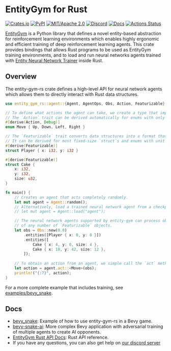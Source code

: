 # EntityGym for Rust

[![Crates.io](https://img.shields.io/crates/v/entity-gym-rs.svg?style=flat-square)](https://crates.io/crates/entity-gym-rs)
[![PyPI](https://img.shields.io/pypi/v/entity-gym-rs.svg?style=flat-square)](https://pypi.org/project/entity-gym-rs/)
[![MIT/Apache 2.0](https://img.shields.io/badge/license-MIT%2FApache-blue.svg?style=flat-square)](./LICENSE)
[![Discord](https://img.shields.io/discord/913497968701747270?style=flat-square)](https://discord.gg/SjVqhSW4Qf)
[![Docs](https://docs.rs/entity-gym-rs/badge.svg?style=flat-square)](https://docs.rs/entity-gym-rs)
[![Actions Status](https://github.com/entity-neural-network/entity-gym-rs/workflows/Test/badge.svg)](https://github.com/entity-neural-network/entity-gym-rs/actions)

[EntityGym](https://github.com/entity-neural-network/entity-gym) is a Python library that defines a novel entity-based abstraction for reinforcement learning environments which enables highly ergonomic and efficient training of deep reinforcement learning agents.
This crate provides bindings that allows Rust programs to be used as EntityGym training environments, and to load and run neural networks agents trained with [Entity Neural Network Trainer](https://github.com/entity-neural-network/enn-trainer) inside Rust.

## Overview

The entity-gym-rs crate defines a high-level API for neural network agents which allows them to directly interact with Rust data structures.

```rust
use entity_gym_rs::agent::{Agent, AgentOps, Obs, Action, Featurizable};

// To define what actions the agent can take, we create a type that implements the `Action` trait. 
// The `Action` trait can be derived automatically for enums with only unit variants.
#[derive(Action, Debug)]
enum Move { Up, Down, Left, Right }

// The `Featurizable` trait converts data structures into a format that can be processed by neural networks.
// It can be derived for most fixed-size `struct`s and enums with unit variants. 
#[derive(Featurizable)]
struct Player { x: i32, y: i32 }

#[derive(Featurizable)]
struct Cake {
    x: i32,
    y: i32,
    size: u32,
}

fn main() {
    // Creates an agent that acts completely randomly.
    let mut agent = Agent::random();
    // Alternatively, load a trained neural network agent from a checkpoint.
    // let mut agent = Agent::load("agent");

    // The neural network agents supported by entity-gym can process observations consisting
    // of any number of `Featurizable` objects.
    let obs = Obs::new(0.0)
        .entities([Player { x: 0, y: 0 }])
        .entities([
            Cake { x: 4, y: 0, size: 4 },
            Cake { x: 10, y: 42, size: 12 },
        ]);
    
    // To obtain an action from an agent, we simple call the `act` method with the observation we constructed.
    let action = agent.act::<Move>(obs);
    println!("{:?}", action);
}
```

For a more complete example that includes training, see [examples/bevy_snake](examples/bevy_snake).  

## Docs

- [bevy_snake](examples/bevy_snake): Example of how to use entity-gym-rs in a Bevy game.
- [bevy-snake-ai](https://github.com/cswinter/bevy-snake-ai): More complex Bevy application with adversarial training of multiple agents to create AI opponents.
- [EntityGym Rust API Docs](https://docs.rs/entity-gym-rs/0.1.0/entity_gym_rs/): Rust API reference.
- If you have any questions, you can also get help on [our discord server](https://discord.gg/SjVqhSW4Qf)
